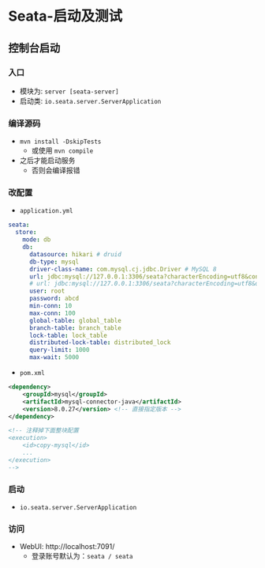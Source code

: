 # Seata-启动及测试

## 控制台启动
### 入口
- 模块为: `server [seata-server]`
- 启动类: `io.seata.server.ServerApplication`

### 编译源码
- `mvn install -DskipTests`
  - 或使用 `mvn compile`
- 之后才能启动服务
  - 否则会编译报错

### 改配置
- `application.yml`
```yaml
seata:
  store:
    mode: db
    db:
      datasource: hikari # druid
      db-type: mysql
      driver-class-name: com.mysql.cj.jdbc.Driver # MySQL 8
      url: jdbc:mysql://127.0.0.1:3306/seata?characterEncoding=utf8&connectTimeout=1000&socketTimeout=3000&autoReconnect=true&useUnicode=true&useSSL=false&serverTimezone=GMT%2B8
      # url: jdbc:mysql://127.0.0.1:3306/seata?characterEncoding=utf8&useUnicode=true&useSSL=false&serverTimezone=GMT%2B8
      user: root
      password: abcd
      min-conn: 10
      max-conn: 100
      global-table: global_table
      branch-table: branch_table
      lock-table: lock_table
      distributed-lock-table: distributed_lock
      query-limit: 1000
      max-wait: 5000
```

- `pom.xml`
```xml
<dependency>
    <groupId>mysql</groupId>
    <artifactId>mysql-connector-java</artifactId>
    <version>8.0.27</version> <!-- 直接指定版本 -->
</dependency>

<!-- 注释掉下面整块配置
<execution> 
    <id>copy-mysql</id>
    ...
</execution> 
-->
```

### 启动
- `io.seata.server.ServerApplication`

### 访问
- WebUI: http://localhost:7091/
  - 登录账号默认为：`seata / seata`